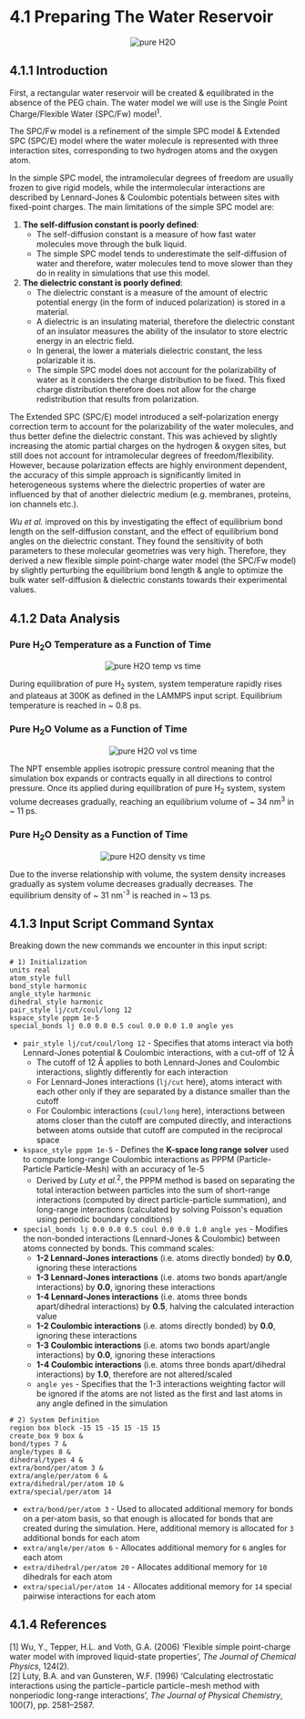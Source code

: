 # 4.1 Preparing The Water Reservoir

<div align="center">
  <img src="https://github.com/c-vandenberg/lammps-tutorials/assets/60201356/dcbb5fe3-9e4e-4de5-a64a-931e866c2523" alt="pure H2O" width="" />
</div>

## 4.1.1 Introduction

First, a rectangular water reservoir will be created & equilibrated in the absence of the PEG chain. The water model we will use is the Single Point Charge/Flexible Water (SPC/Fw) model<sup>1</sup>.

The SPC/Fw model is a refinement of the simple SPC model & Extended SPC (SPC/E) model where the water molecule is represented with three interaction sites, corresponding to two hydrogen atoms and the oxygen atom. 

In the simple SPC model, the intramolecular degrees of freedom are usually frozen to give rigid models, while the intermolecular interactions are described by Lennard-Jones & Coulombic potentials between sites with fixed-point charges. The main limitations of the simple SPC model are:
1. **The self-diffusion constant is poorly defined**:
   * The self-diffusion constant is a measure of how fast water molecules move through the bulk liquid.
   * The simple SPC model tends to underestimate the self-diffusion of water and therefore, water molecules tend to move slower than they do in reality in simulations that use this model.
3. **The dielectric constant is poorly defined**:
   * The dielectric constant is a measure of the amount of electric potential energy (in the form of induced polarization) is stored in a material.
   * A dielectric is an insulating material, therefore the dielectric constant of an insulator measures the ability of the insulator to store electric energy in an electric field.
   * In general, the lower a materials dielectric constant, the less polarizable it is.
   * The simple SPC model does not account for the polarizability of water as it considers the charge distribution to be fixed. This fixed charge distribution therefore does not allow for the charge redistribution that results from polarization.

The Extended SPC (SPC/E) model introduced a self-polarization energy correction term to account for the polarizability of the water molecules, and thus better define the dielectric constant. This was achieved by slightly increasing the atomic partial charges on the hydrogen & oxygen sites, but still does not account for intramolecular degrees of freedom/flexibility. However, because polarization effects are highly environment dependent, the accuracy of this simple approach is significantly limited in heterogeneous systems where the dielectric properties of water are influenced by that of another dielectric medium (e.g. membranes, proteins, ion channels etc.).

*Wu et al.* improved on this by investigating the effect of equilibrium bond length on the self-diffusion constant, and the effect of equilibrium bond angles on the dielectric constant. They found the sensitivity of both parameters to these molecular geometries was very high. Therefore, they derived a new flexible simple point-charge water model (the SPC/Fw model) by slightly perturbing the equilibrium bond length & angle to optimize the bulk water self-diffusion & dielectric constants towards their experimental values.

## 4.1.2 Data Analysis

### Pure H<sub>2</sub>O Temperature as a Function of Time

<div align="center">
  <img src="https://github.com/c-vandenberg/lammps-tutorials/assets/60201356/60efcd37-386e-4d96-94cb-9d815ef2a92f" alt="pure H2O temp vs time" width="" />
</div>

During equilibration of pure H<sub>2</sub> system, system temperature rapidly rises and plateaus at 300K as defined in the LAMMPS input script. Equilibrium temperature is reached in ~ 0.8 ps.

### Pure H<sub>2</sub>O Volume as a Function of Time

<div align="center">
  <img src="https://github.com/c-vandenberg/lammps-tutorials/assets/60201356/c9917ab1-e1e5-43bc-8dc1-68109147a59b" alt="pure H2O vol vs time" width="" />
</div>

The NPT ensemble applies isotropic pressure control meaning that the simulation box expands or contracts equally in all directions to control pressure. Once its applied during equilibration of pure H<sub>2</sub> system, system volume decreases gradually, reaching an equilibrium volume of ~ 34 nm<sup>3</sup> in ~ 11 ps.

### Pure H<sub>2</sub>O Density as a Function of Time

<div align="center">
  <img src="https://github.com/c-vandenberg/lammps-tutorials/assets/60201356/be837b5f-c771-4cff-8848-ba12baf20d17" alt="pure H2O density vs time" width="" />
</div>

Due to the inverse relationship with volume, the system density increases gradually as system volume decreases gradually decreases. The equilibrium density of ~ 31 nm<sup>-3</sup> is reached in ~ 13 ps.

## 4.1.3 Input Script Command Syntax

Breaking down the new commands we encounter in this input script:

```
# 1) Initialization
units real
atom_style full
bond_style harmonic
angle_style harmonic
dihedral_style harmonic
pair_style lj/cut/coul/long 12
kspace_style pppm 1e-5
special_bonds lj 0.0 0.0 0.5 coul 0.0 0.0 1.0 angle yes
```
* `pair_style lj/cut/coul/long 12` - Specifies that atoms interact via both Lennard-Jones potential & Coulombic interactions, with a cut-off of 12 Å
  * The cutoff of 12 Å applies to both Lennard-Jones and Coulombic interactions, slightly differently for each interaction
  * For Lennard-Jones interactions (`lj/cut` here), atoms interact with each other only if they are separated by a distance smaller than the cutoff
  * For Coulombic interactions (`coul/long` here), interactions between atoms closer than the cutoff are computed directly, and interactions between atoms outside that cutoff are computed in the reciprocal space
* `kspace_style pppm 1e-5` - Defines the **K-space long range solver** used to compute long-range Coulombic interactions as PPPM (Particle-Particle Particle-Mesh) with an accuracy of 1e-5
  * Derived by *Luty et al.*<sup>2</sup>, the PPPM method is based on separating the total interaction between particles into the sum of short-range interactions (computed by direct particle-particle summation), and long-range interactions (calculated by solving Poisson's equation using periodic boundary conditions)
* `special_bonds lj 0.0 0.0 0.5 coul 0.0 0.0 1.0 angle yes` - Modifies the non-bonded interactions (Lennard-Jones & Coulombic) between atoms connected by bonds. This command scales:
  * **1-2 Lennard-Jones interactions** (i.e. atoms directly bonded) by **0.0**, ignoring these interactions
  * **1-3 Lennard-Jones interactions** (i.e. atoms two bonds apart/angle interactions) by **0.0**, ignoring these interactions
  * **1-4 Lennard-Jones interactions** (i.e. atoms three bonds apart/dihedral interactions) by **0.5**, halving the calculated interaction value
  * **1-2 Coulombic interactions** (i.e. atoms directly bonded) by **0.0**, ignoring these interactions
  * **1-3 Coulombic interactions** (i.e. atoms two bonds apart/angle interactions) by **0.0**, ignoring these interactions
  * **1-4 Coulombic interactions** (i.e. atoms three bonds apart/dihedral interactions) by **1.0**, therefore are not altered/scaled
  * `angle yes` - Specifies that the 1-3 interactions weighting factor will be ignored if the atoms are not listed as the first and last atoms in any angle defined in the simulation

```
# 2) System Definition
region box block -15 15 -15 15 -15 15
create_box 9 box &
bond/types 7 &
angle/types 8 &
dihedral/types 4 &
extra/bond/per/atom 3 &
extra/angle/per/atom 6 &
extra/dihedral/per/atom 10 &
extra/special/per/atom 14
```
* `extra/bond/per/atom 3` - Used to allocated additional memory for bonds on a per-atom basis, so that enough is allocated for bonds that are created during the simulation. Here, additional memory is allocated for `3` additional bonds for each atom
* `extra/angle/per/atom 6` - Allocates additional memory for `6` angles for each atom
* `extra/dihedral/per/atom 20` - Allocates additional memory for `10` dihedrals for each atom
* `extra/special/per/atom 14` - Allocates additional memory for `14` special pairwise interactions for each atom

## 4.1.4 References
[1] Wu, Y., Tepper, H.L. and Voth, G.A. (2006) ‘Flexible simple point-charge water model with improved liquid-state properties’, *The Journal of Chemical Physics*, 124(2). <br>
[2] Luty, B.A. and van Gunsteren, W.F. (1996) ‘Calculating electrostatic interactions using the particle−particle particle−mesh method with nonperiodic long-range interactions’, *The Journal of Physical Chemistry*, 100(7), pp. 2581–2587.
